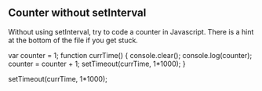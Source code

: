 ## Counter without setInterval

Without using setInterval, try to code a counter in Javascript. There is a hint at the bottom of the file if you get stuck.

var counter = 1;
function currTime() {
console.clear();
console.log(counter);
counter = counter + 1;
setTimeout(currTime, 1*1000);
}

setTimeout(currTime, 1*1000);
